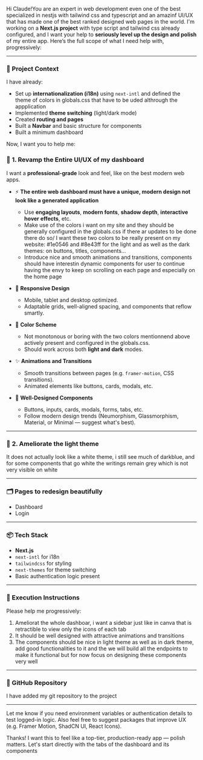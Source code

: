 
Hi Claude!You are an expert in web development even one of the best specialized in nestjs with tailwind css and typescript and an amazinf UI/UX that has made one of the best ranked designed web pages in the world.  I'm working on a **Next.js project** with type script and tailwind css already configured, and I want your help to **seriously level up the design and polish** of my entire app. Here’s the full scope of what I need help with, progressively:

---

### 🚀 Project Context

I have already:

* Set up **internationalization (i18n)** using `next-intl` and defined the theme of colors in globals.css that have to be uded althrough the appplication
* Implemented **theme switching** (light/dark mode)
* Created **routing and pages**
* Built a **Navbar** and basic structure for components
* Built a minimum dashboard

Now, I want you to help me:

### 🎨 **1. Revamp the Entire UI/UX of my dashboard**

I want a **professional-grade** look and feel, like on the best modern web apps.

* ⚡ **The entire web dashboard must have a unique, modern design not look like a generated application**

  * Use **engaging layouts**, **modern fonts**, **shadow depth**, **interactive hover effects**, etc.
  * Make use of the colors i want on my site and they should be generally configured in the globals.css if there ar updates to be done there do so/ I want these two colors to be really present on my website:  #1e0546 and #8e43ff for the light and as well as the dark themes: on buttons, titles, components...
  * Introduce nice and smooth animations and transitions, components should have interestin dynamic components for user to continue having the envy to keep on scrolling on each page and especially on the home page

* 🎨 **Responsive Design**

  * Mobile, tablet and desktop optimized.
  * Adaptable grids, well-aligned spacing, and components that reflow smartly.

* 🌈 **Color Scheme**

  * Not monotonous or boring with the two colors mentionnend above actively present and configured in the globals.css.
  * Should work across both **light and dark** modes.

* ✨ **Animations and Transitions**

  * Smooth transitions between pages (e.g. `framer-motion`, CSS transitions).
  * Animated elements like buttons, cards, modals, etc.

* 🧩 **Well-Designed Components**

  * Buttons, inputs, cards, modals, forms, tabs, etc.
  * Follow modern design trends (Neumorphism, Glassmorphism, Material, or Minimal — suggest what's best).

---

### 🔄 **2. Ameliorate the light theme**
It does not actually look like a white theme, i still see much of darkblue, and for some components that go white the writings remain grey which is not very visible on white

---

### 🗂️ Pages to redesign beautifully

* Dashboard
* Login

---

### 📦 Tech Stack

* **Next.js**
* `next-intl` for i18n
* `tailwindcss` for styling
* `next-themes` for theme switching
* Basic authentication logic present

---

### 🧠 Execution Instructions

Please help me progressively:

1. Ameliorat the whole dashboar, i want a sidebar just like in canva that is retractible to view only the icons of each tab
2. It should be well designed with attractive animations and transitions
3. The components should be nice in light theme as well as in dark theme, add good functionalities to it and the we will build all the endpoints to make it functional but for now focus on designing these components very well
---

### 🧵 GitHub Repository

I have added my git repository to the project

---

Let me know if you need environment variables or authentication details to test logged-in logic. Also feel free to suggest packages that improve UX (e.g. Framer Motion, ShadCN UI, React Icons).

Thanks! I want this to feel like a top-tier, production-ready app — polish matters.
Let's start directly with the tabs of the dashboard and its components
